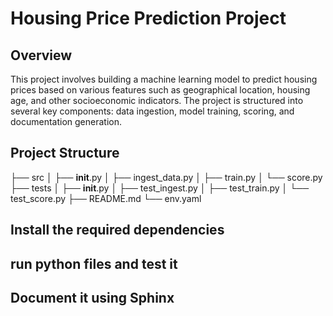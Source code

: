 # Housing Price Prediction Project

## Overview

This project involves building a machine learning model to predict housing prices based on various features such as geographical location, housing age, and other socioeconomic indicators. The project is structured into several key components: data ingestion, model training, scoring, and documentation generation.

## Project Structure

├── src
│   ├── __init__.py
│   ├── ingest_data.py
│   ├── train.py
│   └── score.py
├── tests
│   ├── __init__.py
│   ├── test_ingest.py
│   ├── test_train.py
│   └── test_score.py
├── README.md
└── env.yaml

## Install the required dependencies

## run python files and test it

## Document it using Sphinx 
